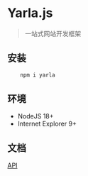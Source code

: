 # Yarla.js
> 一站式网站开发框架

## 安装
```sh
    npm i yarla
```

## 环境
* NodeJS 18+
* Internet Explorer 9+

## 文档
[API](https://gitee.com/yarlajs/yarla/tree/master/docs)
